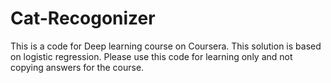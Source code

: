 # Cat-Recogonizer
This is a code for Deep learning course on Coursera. 
This solution is based on logistic regression. 
Please use this code for learning only and not copying answers for the course.
